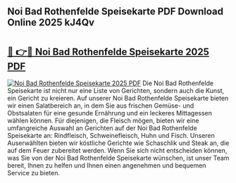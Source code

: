 ## Noi Bad Rothenfelde Speisekarte PDF Download Online 2025 kJ4Qv

# <h2><a href="http://gc92j4s.nevu.top/?p=Noi+Bad+Rothenfelde+Speisekarte">🔗 👉🔴 Noi Bad Rothenfelde Speisekarte 2025 PDF</a></h2>

[![Noi Bad Rothenfelde Speisekarte 2025 PDF](https://i.imgur.com/dBaPXMq.png)](http://gc92j4s.nevu.top/?p=Noi+Bad+Rothenfelde+Speisekarte)
Die Noi Bad Rothenfelde Speisekarte ist nicht nur eine Liste von Gerichten, sondern auch die Kunst, ein Gericht zu kreieren. Auf unserer Noi Bad Rothenfelde Speisekarte bieten wir einen Salatbereich an, in dem Sie aus frischen Gemüse- und Obstsalaten für eine gesunde Ernährung und ein leckeres Mittagessen wählen können. Für diejenigen, die Fleisch mögen, bieten wir eine umfangreiche Auswahl an Gerichten auf der Noi Bad Rothenfelde Speisekarte an: Rindfleisch, Schweinefleisch, Huhn und Fisch. Unseren Auserwählten bieten wir köstliche Gerichte wie Schaschlik und Steak an, die auf dem Feuer zubereitet werden. Wenn Sie sich nicht entscheiden können, was Sie von der Noi Bad Rothenfelde Speisekarte wünschen, ist unser Team bereit, Ihnen zu helfen und Ihnen einen angenehmen und bequemen Service zu bieten.
